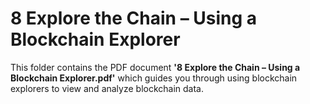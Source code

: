 # 8 Explore the Chain – Using a Blockchain Explorer  
This folder contains the PDF document **'8 Explore the Chain – Using a Blockchain Explorer.pdf'** which guides you through using blockchain explorers to view and analyze blockchain data.
